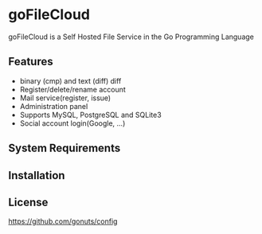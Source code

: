 # goFileCloud

goFileCloud is a Self Hosted File Service in the Go Programming Language

## Features

- binary (cmp) and text (diff) diff
- Register/delete/rename account
- Mail service(register, issue)
- Administration panel
- Supports MySQL, PostgreSQL and SQLite3
- Social account login(Google, ...)

## System Requirements

## Installation

## License


https://github.com/gonuts/config